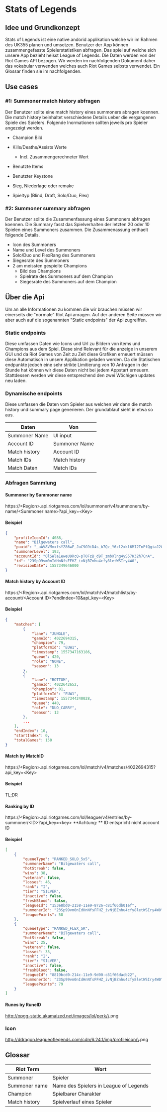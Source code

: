 # Stats of Legends

## Idee und Grundkonzept

Stats of Legends ist eine native andorid applikation welche wir im Rahmen des UK355 planen und umsetzen. Benutzer der App können zusammengefasste Spielerstatistiken abfragen. Das spiel auf welche sich unsere App bezieht heisst League of Legends. Die Daten werden von der Riot Games API bezogen. Wir werden im nachfolgenden Dokument daher das vokabular verwenden welches auch Riot Games selbsts verwendet. Ein Glossar finden sie im nachfolgenden.

## Use cases

### #1: Summoner match history abfragen

Der Benutzer sollte eine match history eines summoners abragen koennen. Die match history beinhaltet verschiedene Details ueber die vergangenen Spiele des Spielers. Folgende Inormationen sollten jeweils pro Spieler angezeigt werden.

- Champion Bild
- Kills/Deaths/Assists Werte

  - Incl. Zusammengerechneter Wert
- Benutzte Items
- Benutzter Keystone
- Sieg, Niederlage oder remake
- Spieltyp (Blind, Draft, Solo/Duo, Flex)

### #2: Summoner summary abfragen

Der Benutzer sollte die Zusammenfassung eines Summoners abfragen koennen. Die Summary fasst das Spielverhalten der letzten 20 oder 10 Spielen eines Summoners zusammen. Die Zusammenassung enthaelt folgende Details.

- Icon des Summoners
- Name und Level des Summoners
- Solo/Duo und FlexRang des Summoners
- Siegesrate des Summoners
- 2 am meissten gespielte Champions
  - Bild des Champions
  - Spielrate des Summoners auf dem Champion
  - Siegesrate des Summoners auf dem Champion



## Über die Api

Um an alle Informationen zu kommen die wir brauchen müssen wir einerseits die "normale" Riot Api anragen. Auf der anderen Seite müssen wir aber auch auf die sogenannten "Static endpoints" der Api zugreiffen. 

### Static endpoints

Diese umfassen Daten wie Icons und Url zu Bildern von items und Champions aus dem Spiel. Diese sind Relevant für die anzeige in unserem GUI und da Riot Games von Zeit zu Zeit diese Grafiken erneuert müssen diese Automatisch in unsere Applikation geladen werden. Da die Statischen endpunkte jedoch eine sehr strikte Limitierung von 10 Anfragen in der Stunde hat können wir diese Daten nicht bei jedem Appstart erneuern. Stattdessen werden wir diese entsprechend den zwei Wöchigen updates neu laden.

### Dynamische endpoints

Diese umfassen die Daten vom Spieler aus welchen wir dann die match history und summary page generieren. Der grundablauf sieht in etwa so aus.

| Daten         | Von           |
| ------------- | ------------- |
| Summoner Name | UI input      |
| Account ID    | Summoner Name |
| Match history | Account ID    |
| Match IDs     | Match history |
| Match Daten   | Match IDs     |

### Abfragen Sammlung

#### Summoner by Summoner name

https://\<Region>.api.riotgames.com/lol/summoner/v4/summoners/by-name/\<Summoner name>?api_key=\<Key>

#### Beispiel

```json
{
    "profileIconId": 4088,
    "name": "Bilgewaters call",
    "puuid": "_aAV8VMmxfsYZ86wF_JuC9G9iD4s_b7Qz_Y6zl2xkl6MI2TnPfQgiaJ2QeQu2lQ9_7GR71YBHSDeWw",
    "summonerLevel": 193,
    "accountId": "0lSWla1eweU9RcQ-pTOFzB_d9T_zmbXlng4yS57K32h7CnA",
    "id": "23Sp99vm0nIdHnNfsFFHZ_ivNjBZnhu4cfy8letWSIry4W0",
    "revisionDate": 1557349646000
}
```

#### Match history by Account ID

https://\<Region>.api.riotgames.com/lol/match/v4/matchlists/by-account/\<Account ID>?endIndex=10&api_key=\<Key>

#### Beispiel

```json
{
    "matches": [
        {
            "lane": "JUNGLE",
            "gameId": 4022694315,
            "champion": 79,
            "platformId": "EUW1",
            "timestamp": 1557347163186,
            "queue": 420,
            "role": "NONE",
            "season": 13
        },
        {
            "lane": "BOTTOM",
            "gameId": 4022642652,
            "champion": 81,
            "platformId": "EUW1",
            "timestamp": 1557344240028,
            "queue": 440,
            "role": "DUO_CARRY",
            "season": 13
        },
        ...
    ],
    "endIndex": 10,
    "startIndex": 0,
    "totalGames": 150
}
```

#### Match by MatchID

https://\<Region>.api.riotgames.com/lol/match/v4/matches/4022694315?api_key=\<Key>

#### Beispiel

TL;DR

#### Ranking by ID

https://\<Region>.api.riotgames.com/lol/league/v4/entries/by-summoner/\<ID>?api_key=\<key>
**Achtung: ** ID entspricht nicht account ID

#### Beispiel

```json
[
    {
        "queueType": "RANKED_SOLO_5x5",
        "summonerName": "Bilgewaters call",
        "hotStreak": false,
        "wins": 38,
        "veteran": false,
        "losses": 46,
        "rank": "I",
        "tier": "SILVER",
        "inactive": false,
        "freshBlood": false,
        "leagueId": "153e8bd0-2158-11e9-8726-c81f66db01ef",
        "summonerId": "23Sp99vm0nIdHnNfsFFHZ_ivNjBZnhu4cfy8letWSIry4W0",
        "leaguePoints": 58
    },
    {
        "queueType": "RANKED_FLEX_SR",
        "summonerName": "Bilgewaters call",
        "hotStreak": false,
        "wins": 25,
        "veteran": false,
        "losses": 33,
        "rank": "I",
        "tier": "SILVER",
        "inactive": false,
        "freshBlood": false,
        "leagueId": "8819bcd0-214c-11e9-9d00-c81f66dacb22",
        "summonerId": "23Sp99vm0nIdHnNfsFFHZ_ivNjBZnhu4cfy8letWSIry4W0",
        "leaguePoints": 79
    }
]
```

#### Runes by RuneID

http://opgg-static.akamaized.net/images/lol/perk/\<Rune ID>.png

### Icon

http://ddragon.leagueoflegends.com/cdn/6.24.1/img/profileicon/\<Icon ID>.png

## Glossar

| Riot Term     | Wort                                   |
| ------------- | -------------------------------------- |
| Summoner      | Spieler                                |
| Summoner name | Name des Spielers in League of Legends |
| Champion      | Spielbarer Charakter                   |
| Match history | Spielverlauf eines Spieler             |

